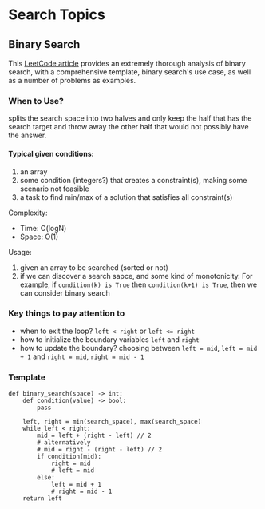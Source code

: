 # Search Topics
## Binary Search
This [LeetCode article](https://leetcode.com/discuss/study-guide/786126/Python-Powerful-Ultimate-Binary-Search-Template.-Solved-many-problems) 
provides an extremely thorough analysis of binary search, with a comprehensive template, 
binary search's use case, as well as a number of problems as examples. 

### When to Use? 
splits the search space into two halves and only keep the half that has the search target and throw away the 
other half that would not possibly have the answer. 

#### Typical given conditions: 
1. an array
2. some condition (integers?) that creates a constraint(s), making some scenario not feasible
3. a task to find min/max of a solution that satisfies all constraint(s)

Complexity: 

- Time: O(logN)
- Space: O(1)

Usage: 
1. given an array to be searched (sorted or not)
2. if we can discover a search sapce, and some kind of monotonicity. 
For example, if `condition(k) is True` then `condition(k+1) is True`, then we can consider binary search

### Key things to pay attention to
- when to exit the loop? `left < right` or `left <= right`
- how to initialize the boundary variables `left` and `right`
- how to update the boundary? choosing between `left = mid`, `left = mid + 1` and `right = mid`, `right = mid - 1`

### Template
```
def binary_search(space) -> int: 
    def condition(value) -> bool: 
        pass
    
    left, right = min(search_space), max(search_space)
    while left < right: 
        mid = left + (right - left) // 2
        # alternatively
        # mid = right - (right - left) // 2
        if condition(mid): 
            right = mid
            # left = mid 
        else: 
            left = mid + 1
            # right = mid - 1
    return left
```
